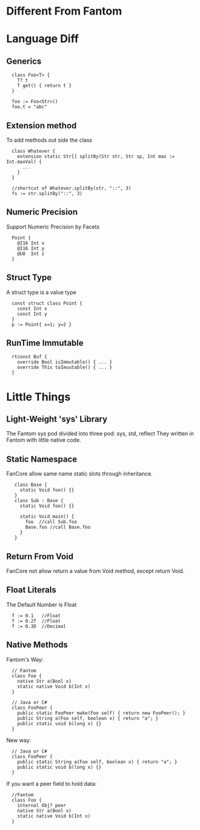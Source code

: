 
# Different From Fantom #

Language Diff
=======

Generics
------
```
  class Foo<T> {
    T? t
    T get() { return t }
  }

  foo := Foo<Str>()
  foo.t = "abc"
```

Extension method
------
To add methods out side the class
```
  class Whatever {
    extension static Str[] splitBy(Str str, Str sp, Int max := Int.maxVal) {
      ...
    }
  }

  //shortcut of Whatever.splitBy(str, "::", 3)
  fs := str.splitBy("::", 3)
```

Numeric Precision
------
Support Numeric Precision by Facets
```
  Point {
    @I16 Int x
    @I16 Int y
    @U8  Int z
  }
```

Struct Type
------
A struct type is a value type
```
  const struct class Point {
    const Int x
    const Int y
  }
  p := Point{ x=1; y=2 }
```

RunTime Immutable
------
```
  rtconst Buf {
    override Bool isImmutable() { ... }
    override This toImuutable() { ... }
  }
```


Little Things
======

Light-Weight 'sys' Library
------
The Fantom sys pod divided into three pod: sys, std, reflect
They written in Fantom with little native code.

Static Namespace
------
FanCore allow same name static slots through inheritance.
```
   class Base {
     static Void foo() {}
   }
   class Sub : Base {
     static Void foo() {}

     static Void main() {
       foo  //call Sub.foo
       Base.foo //call Base.foo
     }
   }
```

Return From Void
-------
FanCore not allow return a value from Void method, except return Void.

Float Literals
-------
The Default Number is Float
```
  f := 0.1   //Float
  f := 0.2f  //Float
  f := 0.3D  //Decimal
```

Native Methods
--------
Fantom's Way:
```
  // Fantom
  class Foo {
    native Str a(Bool x)
    static native Void b(Int x)
  }

  // Java or C#
  class FooPeer {
    public static FooPeer make(Foo self) { return new FooPeer(); }
    public String a(Foo self, boolean x) { return "a"; }
    public static void b(long x) {}
  }
```
New way:
```
  // Java or C#
  class FooPeer {
    public static String a(Foo self, boolean x) { return "a"; }
    public static void b(long x) {}
  }
```
If you want a peer field to hold data:
```
  //Fantom
  class Foo {
    internal Obj? peer
    native Str a(Bool x)
    static native Void b(Int x)
  }
```



